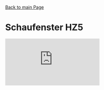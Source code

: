 [Back to main Page](./../../README.md)

# Schaufenster HZ5



<embed src="https://www.africau.edu/images/default/sample.pdf" type="application/pdf">
<object data="https://www.africau.edu/images/default/sample.pdf" width="1000" height="1000" type='application/pdf'/>
</embed>



